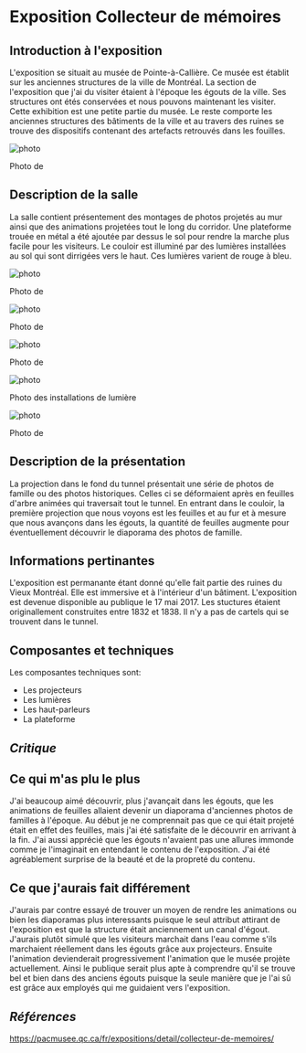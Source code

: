 # **Exposition Collecteur de mémoires**

## Introduction à l'exposition

L'exposition se situait au musée de Pointe-à-Callière. Ce musée est établit sur les anciennes structures de la ville de Montréal. La section de l'exposition que j'ai du visiter étaient à l'époque les égouts de la ville. Ses structures ont étés conservées et nous pouvons maintenant les visiter. Cette exhibition est une petite partie du musée. Le reste comporte les anciennes structures des bâtiments de la ville et au travers des ruines se trouve des dispositifs contenant des artefacts retrouvés dans les fouilles.

![photo](./media/)

Photo de

## Description de la salle

 La salle contient présentement des montages de photos projetés au mur ainsi que des animations projetées tout le long du corridor. Une plateforme trouée en métal a été ajoutée par dessus le sol pour rendre la marche plus facile pour les visiteurs. Le couloir est illuminé par des lumières installées au sol qui sont dirrigées vers le haut. Ces lumières varient de rouge à bleu.

![photo](./media/)

Photo de

![photo](./media/)

Photo de

![photo](./media/)

Photo de

![photo](./media/)

Photo des installations de lumière

![photo](./media/)

Photo de

## Description de la présentation

La projection dans le fond du tunnel présentait une série de photos de famille ou des photos historiques. Celles ci se déformaient après en feuilles d'arbre animées qui traversait tout le tunnel. En entrant dans le couloir, la première projection que nous voyons est les feuilles et au fur et à mesure que nous avançons dans les égouts, la quantité de feuilles augmente pour éventuellement découvrir le diaporama des photos de famille.

## Informations pertinantes

L'exposition est permanante étant donné qu'elle fait partie des ruines du Vieux Montréal. Elle est immersive et à l'intérieur d'un bâtiment. L'exposition est devenue disponible au publique le 17 mai 2017. Les stuctures étaient originallement construites entre 1832 et 1838. Il n'y a pas de cartels qui se trouvent dans le tunnel.

## Composantes et techniques

 Les composantes techniques sont:
 - Les projecteurs
 - Les lumières
 - Les haut-parleurs
 - La plateforme



## ***Critique***

## Ce qui m'as plu le plus

J'ai beaucoup aimé découvrir, plus j'avançait dans les égouts, que les animations de feuilles allaient devenir un diaporama d'anciennes photos de familles à l'époque. Au début je ne comprennait pas que ce qui était projeté était en effet des feuilles, mais j'ai été satisfaite de le découvrir en arrivant à la fin. J'ai aussi apprécié que les égouts n'avaient pas une allures immonde comme je l'imaginait en entendant le contenu de l'exposition. J'ai été agréablement surprise de la beauté et de la propreté du contenu.

## Ce que j'aurais fait différement

J'aurais par contre essayé de trouver un moyen de rendre les animations ou bien les diaporamas plus interessants puisque le seul attribut attirant de l'exposition est que la structure était anciennement un canal d'égout. J'aurais plutôt simulé que les visiteurs marchait dans l'eau comme s'ils marchaient réellement dans les égouts grâce aux projecteurs. Ensuite l'animation devienderait progressivement l'animation que le musée projète actuellement. Ainsi le publique serait plus apte à comprendre qu'il se trouve bel et bien dans des anciens égouts puisque la seule manière que je l'ai sû est grâce aux employés qui me guidaient vers l'exposition.

## ***Références***

https://pacmusee.qc.ca/fr/expositions/detail/collecteur-de-memoires/
